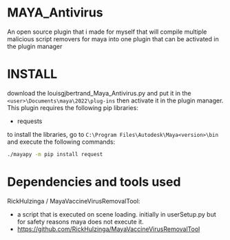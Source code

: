 # MAYA_Antivirus

An open source plugin that i made for myself that will compile multiple malicious script removers for maya into one plugin that can be activated in the plugin manager


# INSTALL

download the louisgjbertrand_Maya_Antivirus.py and put it in the `<user>\Documents\maya\2022\plug-ins` then activate it in the plugin manager.
This plugin requires the following pip libraries:
  - requests

to install the libraries, go to `C:\Program Files\Autodesk\Maya<version>\bin` and execute the following commands:

```sh
./mayapy -m pip install request
```

# Dependencies and tools used

RickHulzinga / MayaVaccineVirusRemovalTool:
  - a script that is executed on scene loading. initially in userSetup.py but for safety reasons maya does not execute it.
  - https://github.com/RickHulzinga/MayaVaccineVirusRemovalTool
